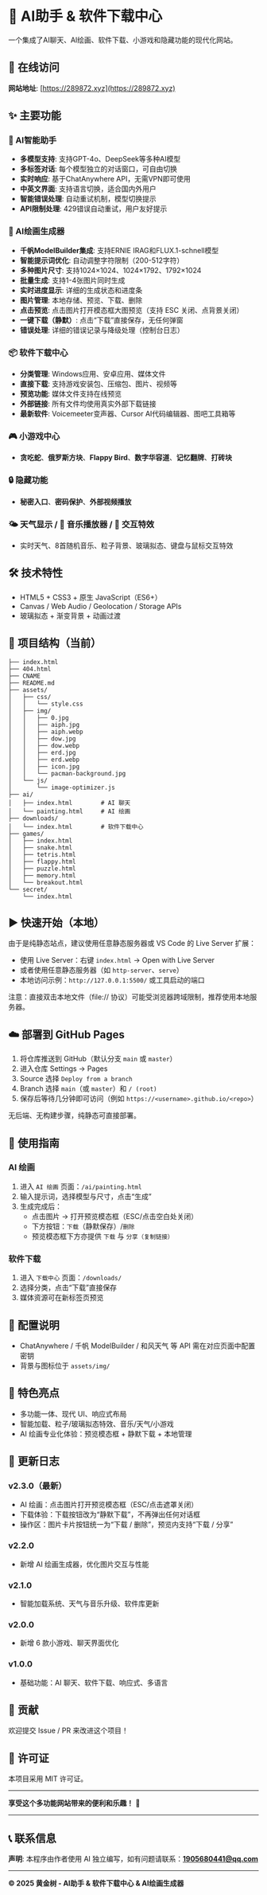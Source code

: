 # 🌟 AI助手 & 软件下载中心

一个集成了AI聊天、AI绘画、软件下载、小游戏和隐藏功能的现代化网站。

## 🚀 在线访问

**网站地址**: [https://289872.xyz](https://289872.xyz)

## ✨ 主要功能

### 🤖 AI智能助手
- **多模型支持**: 支持GPT-4o、DeepSeek等多种AI模型
- **多标签对话**: 每个模型独立的对话窗口，可自由切换
- **实时响应**: 基于ChatAnywhere API，无需VPN即可使用
- **中英文界面**: 支持语言切换，适合国内外用户
- **智能错误处理**: 自动重试机制，模型切换提示
- **API限制处理**: 429错误自动重试，用户友好提示

### 🎨 AI绘画生成器
- **千帆ModelBuilder集成**: 支持ERNIE IRAG和FLUX.1-schnell模型
- **智能提示词优化**: 自动调整字符限制（200-512字符）
- **多种图片尺寸**: 支持1024×1024、1024×1792、1792×1024
- **批量生成**: 支持1-4张图片同时生成
- **实时进度显示**: 详细的生成状态和进度条
- **图片管理**: 本地存储、预览、下载、删除
- **点击预览**: 点击图片打开模态框大图预览（支持 ESC 关闭、点背景关闭）
- **一键下载（静默）**: 点击“下载”直接保存，无任何弹窗
- **错误处理**: 详细的错误记录与降级处理（控制台日志）

### 📦 软件下载中心
- **分类管理**: Windows应用、安卓应用、媒体文件
- **直接下载**: 支持游戏安装包、压缩包、图片、视频等
- **预览功能**: 媒体文件支持在线预览
- **外部链接**: 所有文件均使用真实外部下载链接
- **最新软件**: Voicemeeter变声器、Cursor AI代码编辑器、图吧工具箱等

### 🎮 小游戏中心
- **贪吃蛇**、**俄罗斯方块**、**Flappy Bird**、**数字华容道**、**记忆翻牌**、**打砖块**

### 🔒 隐藏功能
- **秘密入口**、**密码保护**、**外部视频播放**

### 🌤️ 天气显示 / 🎵 音乐播放器 / 🎨 交互特效
- 实时天气、8首随机音乐、粒子背景、玻璃拟态、键盘与鼠标交互特效

## 🛠️ 技术特性

- HTML5 + CSS3 + 原生 JavaScript（ES6+）
- Canvas / Web Audio / Geolocation / Storage APIs
- 玻璃拟态 + 渐变背景 + 动画过渡

## 📁 项目结构（当前）

```
├── index.html
├── 404.html
├── CNAME
├── README.md
├── assets/
│   ├── css/
│   │   └── style.css
│   ├── img/
│   │   ├── 0.jpg
│   │   ├── aiph.jpg
│   │   ├── aiph.webp
│   │   ├── dow.jpg
│   │   ├── dow.webp
│   │   ├── erd.jpg
│   │   ├── erd.webp
│   │   ├── icon.jpg
│   │   └── pacman-background.jpg
│   └── js/
│       └── image-optimizer.js
├── ai/
│   ├── index.html        # AI 聊天
│   └── painting.html     # AI 绘画
├── downloads/
│   └── index.html        # 软件下载中心
├── games/
│   ├── index.html
│   ├── snake.html
│   ├── tetris.html
│   ├── flappy.html
│   ├── puzzle.html
│   ├── memory.html
│   └── breakout.html
└── secret/
    └── index.html
```

## ▶️ 快速开始（本地）

由于是纯静态站点，建议使用任意静态服务器或 VS Code 的 Live Server 扩展：

- 使用 Live Server：右键 `index.html` → Open with Live Server
- 或者使用任意静态服务器（如 `http-server`、`serve`）
- 本地访问示例：`http://127.0.0.1:5500/` 或工具启动的端口

注意：直接双击本地文件（file:// 协议）可能受浏览器跨域限制，推荐使用本地服务器。

## ☁️ 部署到 GitHub Pages

1. 将仓库推送到 GitHub（默认分支 `main` 或 `master`）
2. 进入仓库 Settings → Pages
3. Source 选择 `Deploy from a branch`
4. Branch 选择 `main`（或 `master`）和 `/ (root)`
5. 保存后等待几分钟即可访问（例如 `https://<username>.github.io/<repo>`）

无后端、无构建步骤，纯静态可直接部署。

## 🎯 使用指南

### AI 绘画
1. 进入 `AI 绘画` 页面：`/ai/painting.html`
2. 输入提示词，选择模型与尺寸，点击“生成”
3. 生成完成后：
   - 点击图片 → 打开预览模态框（ESC/点击空白处关闭）
   - 下方按钮：`下载`（静默保存）/`删除`
   - 预览模态框下方亦提供 `下载` 与 `分享（复制链接）`

### 软件下载
1. 进入 `下载中心` 页面：`/downloads/`
2. 选择分类，点击“下载”直接保存
3. 媒体资源可在新标签页预览

## 🔧 配置说明

- ChatAnywhere / 千帆 ModelBuilder / 和风天气 等 API 需在对应页面中配置密钥
- 背景与图标位于 `assets/img/`

## 🌟 特色亮点

- 多功能一体、现代 UI、响应式布局
- 智能加载、粒子/玻璃拟态特效、音乐/天气/小游戏
- AI 绘画专业化体验：预览模态框 + 静默下载 + 本地管理

## 📝 更新日志

### v2.3.0（最新）
- AI 绘画：点击图片打开预览模态框（ESC/点击遮罩关闭）
- 下载体验：下载按钮改为“静默下载”，不再弹出任何对话框
- 操作区：图片卡片按钮统一为“下载 / 删除”，预览内支持“下载 / 分享”

### v2.2.0
- 新增 AI 绘画生成器，优化图片交互与性能

### v2.1.0
- 智能加载系统、天气与音乐升级、软件库更新

### v2.0.0
- 新增 6 款小游戏、聊天界面优化

### v1.0.0
- 基础功能：AI 聊天、软件下载、响应式、多语言

## 🤝 贡献

欢迎提交 Issue / PR 来改进这个项目！

## 📄 许可证

本项目采用 MIT 许可证。

---

**享受这个多功能网站带来的便利和乐趣！** 🎉

---

## 📞 联系信息

**声明**: 本程序由作者使用 AI 独立编写，如有问题请联系：**1905680441@qq.com**

---

**© 2025 黄金树 - AI助手 & 软件下载中心 & AI绘画生成器** 
